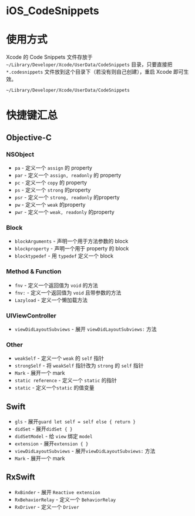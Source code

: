 # iOS_CodeSnippets
# 使用方式
Xcode 的 Code Snippets 文件存放于 `~/Library/Developer/Xcode/UserData/CodeSnippets` 目录，只要直接把 `*.codesnippets` 文件放到这个目录下（若没有则自己创建），重启 Xcode 即可生效。

```
~/Library/Developer/Xcode/UserData/CodeSnippets
```

# 快捷键汇总
## Objective-C
### NSObject
* `pa` - 定义一个 `assign` 的 property
* `par` - 定义一个 `assign, readonly` 的 property
* `pc` - 定义一个 `copy` 的 property
* `ps` - 定义一个 `strong` 的property
* `psr` - 定义一个 `strong, readonly` 的property
* `pw` - 定义一个 `weak` 的property
* `pwr` - 定义一个 `weak, readonly` 的property

### Block
* `blockArguments` - 声明一个用于方法参数的 block
* `blockproperty` - 声明一个用于 property 的 block
* `blocktypedef` - 用 `typedef` 定义一个 block

### Method & Function
* `fnv` - 定义一个返回值为 `void` 的方法
* `fnv:` - 定义一个返回值为 `void` 且带参数的方法
* `Lazyload` - 定义一个懒加载方法

### UIViewController
* `viewDidLayoutSubviews` - 展开 `viewDidLayoutSubviews:` 方法

### Other
* `weakSelf` - 定义一个 `weak` 的 `self` 指针
* `strongSelf` - 将 `weakSelf` 指针改为 `strong` 的 `self` 指针
* `Mark` - 展开一个 mark
* `static reference` - 定义一个 `static` 的指针
* `static` - 定义一个`static` 的值变量

## Swift
* `gls` - 展开`guard let self = self else { return }`
* `didSet` - 展开`didSet { }`
* `didSetModel` - 给 `view` 绑定 `model`
* `extension` - 展开`extension { }`
* `viewDidLayoutSubviews` - 展开`viewDidLayoutSubviews:` 方法
* `Mark` - 展开一个 mark

## RxSwift
* `RxBinder` - 展开 `Reactive extension`
* `RxBehaviorRelay` - 定义一个 `BehaviorRelay`
* `RxDriver` - 定义一个 `Driver`
